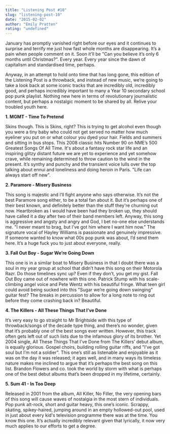 ```yaml
---
title: "Listening Post #10"
slug: "listening-post-10"
date: "2015-02-02"
author: "Emily Pratten"
rating: "undefined"
---
```


January has promptly vanished right before our eyes and it continues to surprise and terrify me just how fast whole months are disappearing. It’s a pain when people comment on it. Soon it’ll be "Can you believe it’s only 6 months until Christmas?". Every year. Every year since the dawn of capitalism and standardised time, perhaps.

Anyway, in an attempt to hold onto time that has long gone, this edition of the Listening Post is a throwback, and instead of new music, we’re going to take a look back at some iconic tracks that are incredibly old, incredibly good, and perhaps incredibly important to many a Year 10 secondary school pop punk playlist. Nothing new here in terms of revolutionary journalistic content, but perhaps a nostalgic moment to be shared by all. Relive your troubled youth here.

**1\. MGMT - Time To Pretend**

Skins though. This is Skins, right? This is trying to get alcohol even though you were a tiny baby who could not get served no matter how much eyeliner you put on or what colour you dyed your hair. Fields and summers and sitting in bus stops. This 2008 classic hits Number 90 on NME’s 500 Greatest Songs Of All Time. It's about a fantasy rock star life and an inspiring glitzy distant future we are yet to experience and yet somehow crave, while remaining determined to throw caution to the wind in the present. It’s synthy and punchy and the transient voice lulls over the top talking about ennui and loneliness and doing heroin in Paris. "Life can always start off new".

**2\. Paramore - Misery Business**

This song is majestic and I’ll fight anyone who says otherwise. It’s not the best Paramore song either, to be a total fan about it. But it’s perhaps one of their best known, and definitely better than the stuff they're churning out now. Heartbroken as I would have been had they broken up, they should have called it a day after two of their band members left. Anyway, this song is aggressive and angsty and angry and God, I bet no-one else understands me. "I never meant to brag, but I’ve got him where I want him now." The signature vocal of Hayley Williams is passionate and genuinely impressive. If someone wanted to know what 00s pop punk was about, I’d send them here. It’s a huge fuck you to just about everyone, really.

**3\. Fall Out Boy - Sugar We’re Going Down**

This one is in a similar boat to Misery Business in that I doubt there was a soul in my year group at school that didn’t have this song on their Motorola Razr. Do those timelines sync up? Even if they don’t, you get my gist. Fall Out Boy came out of nowhere with this one. Patrick Stump with his scale-climbing angel voice and Pete Wentz with his beautiful fringe. What teen girl could avoid being sucked into this "Sugar we’re going down swinging" guitar fest? The breaks in percussion to allow for a long note to ring out before they come crashing back in? Beautiful.

**4\. The Killers - All These Things That I’ve Done**

It’s very easy to go straight to Mr Brightside with this type of throwback/songs of the decade type thing, and there’s no wonder, given that it’s probably one of the best songs ever written. However, this track often gets left out of such lists due to the infamous glory of its brother. Yet 2004 single, All These Things That I’ve Done from The Killers’ debut album, is equally glorious. Gospel choirs, building rolling guitar riffs, and "I’ve got soul but I’m not a soldier". This one’s still as listenable and enjoyable as it was on the day it was released; it ages well, and in many ways its timeless nature makes me inclined to argue that it’s perhaps the best song on this list. Brandon Flowers and co. took the world by storm with what is perhaps one of the best debut albums that’s been dropped in my lifetime, certainly.

**5\. Sum 41 - In Too Deep**

Released in 2001 from the album, All Killer, No Filler, the very opening bars of this song will cause waves of nostalgia in the most stern of individuals. Pop punk alt-rock, short and guitar heavy, this one’s iconic. Scrappy, skating, spikey-haired, jumping around in an empty hollowed-out pool, used in just about every kid's television programme there was at the time. You know this one. It’s actually incredibly relevant given that lyrically, it now very much applies to our efforts to get a degree.
